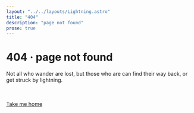 ```yaml
---
layout: "../../layouts/Lightning.astro"
title: "404"
description: "page not found"
prose: true
---
```


# 404 · page not found

Not all who wander are lost, but those who are can find their way back, or get
struck by lightning.<br/><br/><br/>

<a href="/lightning" class="btn primary">Take me home</a>

